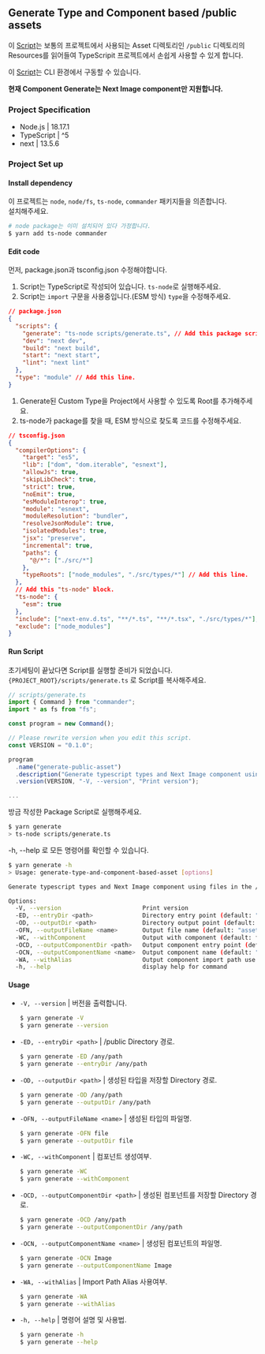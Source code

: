 ## Generate Type and Component based /public assets

이 [Script](https://github.com/kangjae4real/generate-type-and-component-based-asset/blob/master/generate.ts)는 보통의 프로젝트에서 사용되는 Asset 디렉토리인 `/public` 디렉토리의 <br />
Resources를 읽어들여 TypeScripit 프로젝트에서 손쉽게 사용할 수 있게 합니다.

이 [Script](https://github.com/kangjae4real/generate-type-and-component-based-asset/blob/master/generate.ts)는 CLI 환경에서 구동할 수 있습니다.

**현재 Component Generate는 Next Image component만 지원합니다.**

### Project Specification
- Node.js | 18.17.1
- TypeScript | ^5
- next | 13.5.6

### Project Set up
#### Install dependency
이 프로젝트는 `node`, `node/fs`, `ts-node`, `commander` 패키지들을 의존합니다. <br />
설치해주세요.

```bash
# node package는 이미 설치되어 있다 가정합니다.
$ yarn add ts-node commander
```
#### Edit code
먼저, package.json과 tsconfig.json 수정해야합니다.

1. Script는 TypeScript로 작성되어 있습니다. `ts-node`로 실행해주세요.
2. Script는 `import` 구문을 사용중입니다.(ESM 방식) `type`을 수정해주세요.
```json
// package.json
{
  "scripts": {
    "generate": "ts-node scripts/generate.ts", // Add this package script line.
    "dev": "next dev",
    "build": "next build",
    "start": "next start",
    "lint": "next lint"
  },
  "type": "module" // Add this line.
}
```

1. Generate된 Custom Type을 Project에서 사용할 수 있도록 Root를 추가해주세요.
2. ts-node가 package를 찾을 때, ESM 방식으로 찾도록 코드를 수정해주세요.
```json
// tsconfig.json
{
  "compilerOptions": {
    "target": "es5",
    "lib": ["dom", "dom.iterable", "esnext"],
    "allowJs": true,
    "skipLibCheck": true,
    "strict": true,
    "noEmit": true,
    "esModuleInterop": true,
    "module": "esnext",
    "moduleResolution": "bundler",
    "resolveJsonModule": true,
    "isolatedModules": true,
    "jsx": "preserve",
    "incremental": true,
    "paths": {
      "@/*": ["./src/*"]
    },
    "typeRoots": ["node_modules", "./src/types/*"] // Add this line.
  },
  // Add this "ts-node" block.
  "ts-node": {
    "esm": true
  },
  "include": ["next-env.d.ts", "**/*.ts", "**/*.tsx", "./src/types/*"], // Fix this line
  "exclude": ["node_modules"]
}

```
#### Run Script
초기세팅이 끝났다면 Script를 실행할 준비가 되었습니다. <br />
`{PROJECT_ROOT}/scripts/generate.ts` 로 Script를 복사해주세요.

```ts
// scripts/generate.ts
import { Command } from "commander";
import * as fs from "fs";

const program = new Command();

// Please rewrite version when you edit this script.
const VERSION = "0.1.0";

program
  .name("generate-public-asset")
  .description("Generate typescript types and Next Image component using files in the /public directory")
  .version(VERSION, "-V, --version", "Print version");

...
```

방금 작성한 Package Script로 실행해주세요.
```bash
$ yarn generate
> ts-node scripts/generate.ts
```

-h, --help 로 모든 명령어를 확인할 수 있습니다.
```bash
$ yarn generate -h
> Usage: generate-type-and-component-based-asset [options]

Generate typescript types and Next Image component using files in the /public directory

Options:
  -V, --version                       Print version
  -ED, --entryDir <path>              Directory entry point (default: "./public")
  -OD, --outputDir <path>             Directory output point (default: "./src/types")
  -OFN, --outputFileName <name>       Output file name (default: "asset")
  -WC, --withComponent                Output with component (default: false)
  -OCD, --outputComponentDir <path>   Output component entry point (default: "./src/components")
  -OCN, --outputComponentName <name>  Output component name (default: "Image")
  -WA, --withAlias                    Output component import path use alias | alias is '@/' (default: false)
  -h, --help                          display help for command
```
#### Usage
- `-V, --version` | 버전을 출력합니다.
  ```bash
  $ yarn generate -V
  $ yarn generate --version
  ```
- `-ED, --entryDir <path>` | /public Directory 경로.
  ```bash
  $ yarn generate -ED /any/path
  $ yarn generate --entryDir /any/path
  ```
- `-OD, --outputDir <path>` | 생성된 타입을 저장할 Directory 경로.
  ```bash
  $ yarn generate -OD /any/path
  $ yarn generate --outputDir /any/path
  ```
- `-OFN, --outputFileName <name>` | 생성된 타입의 파일명.
  ```bash
  $ yarn generate -OFN file
  $ yarn generate --outputDir file
  ```
- `-WC, --withComponent` | 컴포넌트 생성여부.
  ```bash
  $ yarn generate -WC
  $ yarn generate --withComponent
  ```
- `-OCD, --outputComponentDir <path>` | 생성된 컴포넌트를 저장할 Directory 경로.
  ```bash
  $ yarn generate -OCD /any/path
  $ yarn generate --outputComponentDir /any/path
  ```
- `-OCN, --outputComponentName <name>` | 생성된 컴포넌트의 파일명.
  ```bash
  $ yarn generate -OCN Image
  $ yarn generate --outputComponentName Image
  ```
- `-WA, --withAlias` | Import Path Alias 사용여부.
  ```bash
  $ yarn generate -WA
  $ yarn generate --withAlias
  ```
- `-h, --help` | 명령어 설명 및 사용법.
  ```bash
  $ yarn generate -h
  $ yarn generate --help
  ```
